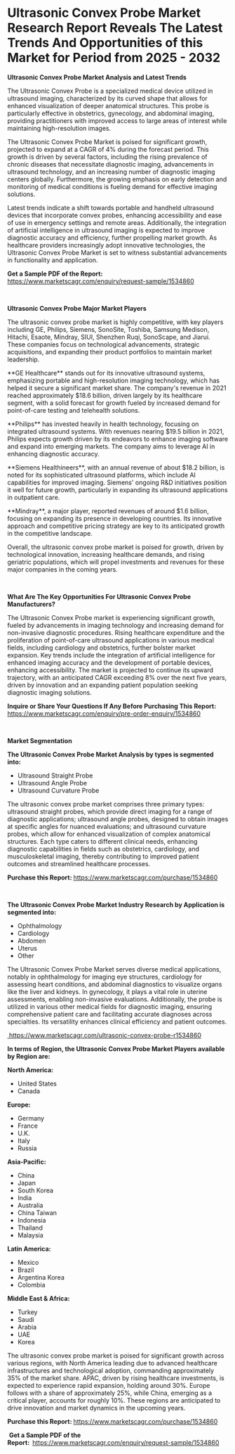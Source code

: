 <p><h1>Ultrasonic Convex Probe Market Research Report Reveals The Latest Trends And Opportunities of this Market for Period from 2025 - 2032</h1></p><p><strong>Ultrasonic Convex Probe Market Analysis and Latest Trends</strong></p>
<p><p>The Ultrasonic Convex Probe is a specialized medical device utilized in ultrasound imaging, characterized by its curved shape that allows for enhanced visualization of deeper anatomical structures. This probe is particularly effective in obstetrics, gynecology, and abdominal imaging, providing practitioners with improved access to large areas of interest while maintaining high-resolution images.</p><p>The Ultrasonic Convex Probe Market is poised for significant growth, projected to expand at a CAGR of 4% during the forecast period. This growth is driven by several factors, including the rising prevalence of chronic diseases that necessitate diagnostic imaging, advancements in ultrasound technology, and an increasing number of diagnostic imaging centers globally. Furthermore, the growing emphasis on early detection and monitoring of medical conditions is fueling demand for effective imaging solutions.</p><p>Latest trends indicate a shift towards portable and handheld ultrasound devices that incorporate convex probes, enhancing accessibility and ease of use in emergency settings and remote areas. Additionally, the integration of artificial intelligence in ultrasound imaging is expected to improve diagnostic accuracy and efficiency, further propelling market growth. As healthcare providers increasingly adopt innovative technologies, the Ultrasonic Convex Probe Market is set to witness substantial advancements in functionality and application.</p></p>
<p><strong>Get a Sample PDF of the Report:&nbsp;</strong> <a href="https://www.marketscagr.com/enquiry/request-sample/1534860?utm_campaign=2004&utm_medium=2&utm_source=Github&utm_content=ia&utm_term=14042025&utm_id=ultrasonic-convex-probe">https://www.marketscagr.com/enquiry/request-sample/1534860</a></p>
<p>&nbsp;</p>
<p><strong>Ultrasonic Convex Probe Major Market Players</strong></p>
<p><p>The ultrasonic convex probe market is highly competitive, with key players including GE, Philips, Siemens, SonoSite, Toshiba, Samsung Medison, Hitachi, Esaote, Mindray, SIUI, Shenzhen Ruqi, SonoScape, and Jiarui. These companies focus on technological advancements, strategic acquisitions, and expanding their product portfolios to maintain market leadership.</p><p>**GE Healthcare** stands out for its innovative ultrasound systems, emphasizing portable and high-resolution imaging technology, which has helped it secure a significant market share. The company's revenue in 2021 reached approximately $18.6 billion, driven largely by its healthcare segment, with a solid forecast for growth fueled by increased demand for point-of-care testing and telehealth solutions.</p><p>**Philips** has invested heavily in health technology, focusing on integrated ultrasound systems. With revenues nearing $19.5 billion in 2021, Philips expects growth driven by its endeavors to enhance imaging software and expand into emerging markets. The company aims to leverage AI in enhancing diagnostic accuracy.</p><p>**Siemens Healthineers**, with an annual revenue of about $18.2 billion, is noted for its sophisticated ultrasound platforms, which include AI capabilities for improved imaging. Siemens' ongoing R&D initiatives position it well for future growth, particularly in expanding its ultrasound applications in outpatient care.</p><p>**Mindray**, a major player, reported revenues of around $1.6 billion, focusing on expanding its presence in developing countries. Its innovative approach and competitive pricing strategy are key to its anticipated growth in the competitive landscape.</p><p>Overall, the ultrasonic convex probe market is poised for growth, driven by technological innovation, increasing healthcare demands, and rising geriatric populations, which will propel investments and revenues for these major companies in the coming years.</p></p>
<p>&nbsp;</p>
<p><strong>What Are The Key Opportunities For Ultrasonic Convex Probe Manufacturers?</strong></p>
<p><p>The Ultrasonic Convex Probe market is experiencing significant growth, fueled by advancements in imaging technology and increasing demand for non-invasive diagnostic procedures. Rising healthcare expenditure and the proliferation of point-of-care ultrasound applications in various medical fields, including cardiology and obstetrics, further bolster market expansion. Key trends include the integration of artificial intelligence for enhanced imaging accuracy and the development of portable devices, enhancing accessibility. The market is projected to continue its upward trajectory, with an anticipated CAGR exceeding 8% over the next five years, driven by innovation and an expanding patient population seeking diagnostic imaging solutions.</p></p>
<p><strong>Inquire or Share Your Questions If Any Before Purchasing This Report:</strong> <a href="https://www.marketscagr.com/enquiry/pre-order-enquiry/1534860?utm_campaign=2004&utm_medium=2&utm_source=Github&utm_content=ia&utm_term=14042025&utm_id=ultrasonic-convex-probe">https://www.marketscagr.com/enquiry/pre-order-enquiry/1534860</a></p>
<p>&nbsp;</p>
<p><strong>Market Segmentation</strong></p>
<p><strong>The Ultrasonic Convex Probe Market Analysis by types is segmented into:</strong></p>
<p><ul><li>Ultrasound Straight Probe</li><li>Ultrasound Angle Probe</li><li>Ultrasound Curvature Probe</li></ul></p>
<p><p>The ultrasonic convex probe market comprises three primary types: ultrasound straight probes, which provide direct imaging for a range of diagnostic applications; ultrasound angle probes, designed to obtain images at specific angles for nuanced evaluations; and ultrasound curvature probes, which allow for enhanced visualization of complex anatomical structures. Each type caters to different clinical needs, enhancing diagnostic capabilities in fields such as obstetrics, cardiology, and musculoskeletal imaging, thereby contributing to improved patient outcomes and streamlined healthcare processes.</p></p>
<p><strong>Purchase this Report:&nbsp;</strong><a href="https://www.marketscagr.com/purchase/1534860?utm_campaign=2004&utm_medium=2&utm_source=Github&utm_content=ia&utm_term=14042025&utm_id=ultrasonic-convex-probe">https://www.marketscagr.com/purchase/1534860</a></p>
<p>&nbsp;</p>
<p><strong>The Ultrasonic Convex Probe Market Industry Research by Application is segmented into:</strong></p>
<p><ul><li>Ophthalmology</li><li>Cardiology</li><li>Abdomen</li><li>Uterus</li><li>Other</li></ul></p>
<p><p>The Ultrasonic Convex Probe Market serves diverse medical applications, notably in ophthalmology for imaging eye structures, cardiology for assessing heart conditions, and abdominal diagnostics to visualize organs like the liver and kidneys. In gynecology, it plays a vital role in uterine assessments, enabling non-invasive evaluations. Additionally, the probe is utilized in various other medical fields for diagnostic imaging, ensuring comprehensive patient care and facilitating accurate diagnoses across specialties. Its versatility enhances clinical efficiency and patient outcomes.</p></p>
<p><a href="https://www.marketscagr.com/ultrasonic-convex-probe-r1534860?utm_campaign=2004&utm_medium=2&utm_source=Github&utm_content=ia&utm_term=14042025&utm_id=ultrasonic-convex-probe">&nbsp;https://www.marketscagr.com/ultrasonic-convex-probe-r1534860</a></p>
<p><strong>In terms of Region, the Ultrasonic Convex Probe Market Players available by Region are:</strong></p>
<p>
    <p> <strong> North America: </strong>
        <ul>
            <li>United States</li>
            <li>Canada</li>
        </ul>
        </p> 
    <p> <strong> Europe: </strong>
        <ul>
            <li>Germany</li>
            <li>France</li>
            <li>U.K.</li>
            <li>Italy</li>
            <li>Russia</li>
        </ul>
        </p> 
    <p> <strong> Asia-Pacific: </strong>
        <ul>
            <li>China</li>
            <li>Japan</li>
            <li>South Korea</li>
            <li>India</li>
            <li>Australia</li>
            <li>China Taiwan</li>
            <li>Indonesia</li>
            <li>Thailand</li>
            <li>Malaysia</li>
        </ul>
        </p> 
    <p> <strong> Latin America: </strong>
        <ul>
            <li>Mexico</li>
            <li>Brazil</li>
            <li>Argentina Korea</li>
            <li>Colombia</li>
        </ul>
        </p> 
    <p> <strong> Middle East & Africa: </strong>
        <ul>
            <li>Turkey</li>
            <li>Saudi</li>
            <li>Arabia</li>
            <li>UAE</li>
            <li>Korea</li>
        </ul>
    </p>
    </p>
<p><p>The ultrasonic convex probe market is poised for significant growth across various regions, with North America leading due to advanced healthcare infrastructures and technological adoption, commanding approximately 35% of the market share. APAC, driven by rising healthcare investments, is expected to experience rapid expansion, holding around 30%. Europe follows with a share of approximately 25%, while China, emerging as a critical player, accounts for roughly 10%. These regions are anticipated to drive innovation and market dynamics in the upcoming years.</p></p>
<p><strong>Purchase this Report: </strong><a href="https://www.marketscagr.com/purchase/1534860?utm_campaign=2004&utm_medium=2&utm_source=Github&utm_content=ia&utm_term=14042025&utm_id=ultrasonic-convex-probe">https://www.marketscagr.com/purchase/1534860</a></p>
<p>&nbsp;<strong>Get a Sample PDF of the Report:&nbsp;&nbsp;</strong><a href="https://www.marketscagr.com/enquiry/request-sample/1534860?utm_campaign=2004&utm_medium=2&utm_source=Github&utm_content=ia&utm_term=14042025&utm_id=ultrasonic-convex-probe">https://www.marketscagr.com/enquiry/request-sample/1534860</a></p>
<p><strong></strong></p>
<p><p></p><p></p><p></p></p>